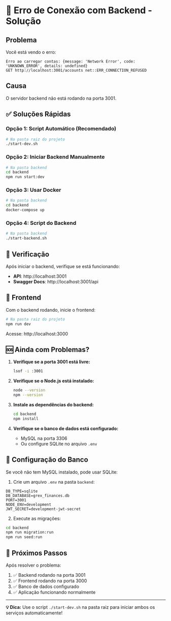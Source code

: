 # 🚫 Erro de Conexão com Backend - Solução

## Problema
Você está vendo o erro:
```
Erro ao carregar contas: {message: 'Network Error', code: 'UNKNOWN_ERROR', details: undefined}
GET http://localhost:3001/accounts net::ERR_CONNECTION_REFUSED
```

## Causa
O servidor backend não está rodando na porta 3001.

## ✅ Soluções Rápidas

### Opção 1: Script Automático (Recomendado)
```bash
# Na pasta raiz do projeto
./start-dev.sh
```

### Opção 2: Iniciar Backend Manualmente
```bash
# Na pasta backend
cd backend
npm run start:dev
```

### Opção 3: Usar Docker
```bash
# Na pasta backend
cd backend
docker-compose up
```

### Opção 4: Script do Backend
```bash
# Na pasta backend
./start-backend.sh
```

## 🔧 Verificação

Após iniciar o backend, verifique se está funcionando:
- **API**: http://localhost:3001
- **Swagger Docs**: http://localhost:3001/api

## 📱 Frontend

Com o backend rodando, inicie o frontend:
```bash
# Na pasta raiz do projeto
npm run dev
```

Acesse: http://localhost:3000

## 🆘 Ainda com Problemas?

1. **Verifique se a porta 3001 está livre:**
   ```bash
   lsof -i :3001
   ```

2. **Verifique se o Node.js está instalado:**
   ```bash
   node --version
   npm --version
   ```

3. **Instale as dependências do backend:**
   ```bash
   cd backend
   npm install
   ```

4. **Verifique se o banco de dados está configurado:**
   - MySQL na porta 3306
   - Ou configure SQLite no arquivo `.env`

## 📝 Configuração do Banco

Se você não tem MySQL instalado, pode usar SQLite:

1. Crie um arquivo `.env` na pasta `backend`:
```env
DB_TYPE=sqlite
DB_DATABASE=grex_finances.db
PORT=3001
NODE_ENV=development
JWT_SECRET=development-jwt-secret
```

2. Execute as migrações:
```bash
cd backend
npm run migration:run
npm run seed:run
```

## 🎯 Próximos Passos

Após resolver o problema:
1. ✅ Backend rodando na porta 3001
2. ✅ Frontend rodando na porta 3000
3. ✅ Banco de dados configurado
4. ✅ Aplicação funcionando normalmente

---

**💡 Dica:** Use o script `./start-dev.sh` na pasta raiz para iniciar ambos os serviços automaticamente!

